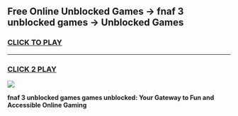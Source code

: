 
## Free Online Unblocked Games → fnaf 3 unblocked games → Unblocked Games
<h3>
<a href="https://premium.freeplayer.one?title=fnaf_3_unblocked_games&ref=21F">CLICK TO PLAY</a></h3>
<hr>

<h3>
<a href="https://premium.freeplayer.one?title=fnaf_3_unblocked_games&ref=21F">CLICK 2 PLAY</a>
  
</h3>

<a href="https://premium.freeplayer.one?title=fnaf_3_unblocked_games&ref=21F/"><img src="https://clearcache.store/games.png"></a>


**fnaf 3 unblocked games games unblocked: Your Gateway to Fun and Accessible Online Gaming**
